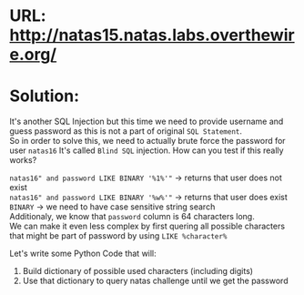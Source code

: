 # URL: http://natas15.natas.labs.overthewire.org/

# Solution:

It's another SQL Injection but this time we need to provide username and guess password as this is not a part of original `SQL Statement`.  
So in order to solve this, we need to actually brute force the password for user `natas16`
It's called `Blind SQL` injection.
How can you test if this really works?

`natas16" and password LIKE BINARY '%1%'"` -> returns that user does not exist  
`natas16" and password LIKE BINARY '%w%'"` -> returns that user does exist  
`BINARY` -> we need to have case sensitive string search  
Additionaly, we know that `password` column is 64 characters long.  
We can make it even less complex by first quering all possible characters that might be part of password by using `LIKE %character%`

Let's write some Python Code that will:

1. Build dictionary of possible used characters (including digits)
2. Use that dictionary to query natas challenge until we get the password
